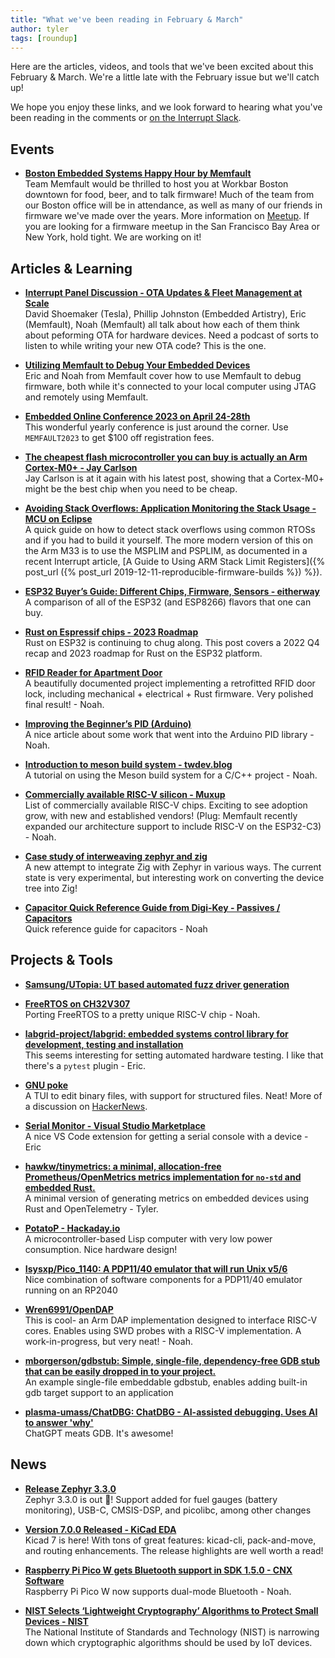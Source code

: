 ```yaml
---
title: "What we've been reading in February & March"
author: tyler
tags: [roundup]
---
```


<!-- excerpt start -->

Here are the articles, videos, and tools that we've been excited about this
February & March. We're a little late with the February issue but we'll catch up!

<!-- excerpt end -->

We hope you enjoy these links, and we look forward to hearing what you've been
reading in the comments or [on the Interrupt Slack](https://interrupt-slack.herokuapp.com/).

## Events

- [**Boston Embedded Systems Happy Hour by Memfault**](https://www.meetup.com/boston-firmware-embedded-systems-meetup/events/292686106/)<br>
Team Memfault would be thrilled to host you at Workbar Boston downtown for food, beer, and to talk firmware! Much of the team from our Boston office will be in attendance, as well as many of our friends in firmware we've made over the years. More information on [Meetup](https://www.meetup.com/boston-firmware-embedded-systems-meetup/events/292686106/). If you are looking for a firmware meetup in the San Francisco Bay Area or New York, hold tight. We are working on it!

## Articles & Learning

- [**Interrupt Panel Discussion - OTA Updates & Fleet Management at Scale**](https://go.memfault.com/ota-updates-fleet-management-at-scale)<br>
David Shoemaker (Tesla), Phillip Johnston (Embedded Artistry), Eric (Memfault), Noah (Memfault) all talk about how each of them think about peforming OTA for hardware devices. Need a podcast of sorts to listen to while writing your new OTA code? This is the one.

- [**Utilizing Memfault to Debug Your Embedded Devices**](https://go.memfault.com/utilizing-memfault-debug-your-embedded-devices)<br>
Eric and Noah from Memfault cover how to use Memfault to debug firmware, both while it's connected to your local computer using JTAG and remotely using Memfault.

- [**Embedded Online Conference 2023 on April 24-28th**](https://embeddedonlineconference.com/index.php)<br>
This wonderful yearly conference is just around the corner. Use `MEMFAULT2023` to get $100 off registration fees. 

- [**The cheapest flash microcontroller you can buy is actually an Arm Cortex-M0+ - Jay Carlson**](https://jaycarlson.net/2023/02/04/the-cheapest-flash-microcontroller-you-can-buy-is-actually-an-arm-cortex-m0/)<br>
Jay Carlson is at it again with his latest post, showing that a Cortex-M0+ might be the best chip when you need to be cheap.  

- [**Avoiding Stack Overflows: Application Monitoring the Stack Usage - MCU on Eclipse**](https://mcuoneclipse.com/2023/02/19/avoiding-stack-overflows-application-monitoring-the-stack-usage/)<br>
A quick guide on how to detect stack overflows using common RTOSs and if you had to build it yourself. The more modern version of this on the Arm M33 is to use the MSPLIM and PSPLIM, as documented in a recent Interrupt article, [A Guide to Using ARM Stack Limit Registers]({% post_url
({% post_url
2019-12-11-reproducible-firmware-builds %}) %}).

- [**ESP32 Buyer’s Guide: Different Chips, Firmware, Sensors - eitherway**](https://eitherway.io/posts/esp32-buyers-guide/)<br>
A comparison of all of the ESP32 (and ESP8266) flavors that one can buy. 

- [**Rust on Espressif chips - 2023 Roadmap**](https://mabez.dev/blog/posts/esp-rust-24-02-2023/)<br>
Rust on ESP32 is continuing to chug along. This post covers a 2022 Q4 recap and 2023 roadmap for Rust on the ESP32 platform.

- [**RFID Reader for Apartment Door**](http://dlaw.me/door-rfid-reader/)<br>
A beautifully documented project implementing a retrofitted RFID door lock, including mechanical + electrical + Rust firmware. Very polished final result! - Noah.

- [**Improving the Beginner’s PID (Arduino)**](http://brettbeauregard.com/blog/2011/04/improving-the-beginners-pid-introduction/)<br>
A nice article about some work that went into the Arduino PID library - Noah.

- [**Introduction to meson build system - twdev.blog**](https://twdev.blog/2022/09/meson/)<br>
A tutorial on using the Meson build system for a C/C++ project - Noah.

- [**Commercially available RISC-V silicon - Muxup**](https://muxup.com/2023q1/commercially-available-risc-v-silicon)<br>
List of commercially available RISC-V chips. Exciting to see adoption grow, with new and established vendors! (Plug: Memfault recently expanded our architecture support to include RISC-V on the ESP32-C3) - Noah.

- [**Case study of interweaving zephyr and zig**](https://github.com/nodecum/zig-zephyr)<br>
A new attempt to integrate Zig with Zephyr in various ways. The current state is very experimental, but interesting work on converting the device tree into Zig!

- [**Capacitor Quick Reference Guide from Digi-Key - Passives / Capacitors**](https://forum.digikey.com/t/capacitor-quick-reference-guide/12843)<br>
Quick reference guide for capacitors - Noah


## Projects & Tools

- [**Samsung/UTopia: UT based automated fuzz driver generation**](https://github.com/Samsung/UTopia)<br>

- [**FreeRTOS on CH32V307**](https://blog.imi.moe/freertos-on-ch32v307/)<br>
Porting FreeRTOS to a pretty unique RISC-V chip - Noah.

- [**labgrid-project/labgrid: embedded systems control library for development, testing and installation**](https://github.com/labgrid-project/labgrid)<br>
This seems interesting for setting automated hardware testing. I like that there's a `pytest` plugin - Eric.

- [**GNU poke**](https://jemarch.net/poke)<br>
A TUI to edit binary files, with support for structured files. Neat! More of a discussion on [HackerNews](https://news.ycombinator.com/item?id=34986042).

- [**Serial Monitor - Visual Studio Marketplace**](https://marketplace.visualstudio.com/items?itemName=ms-vscode.vscode-serial-monitor)<br>
A nice VS Code extension for getting a serial console with a device - Eric

- [**hawkw/tinymetrics: a minimal, allocation-free Prometheus/OpenMetrics metrics implementation for `no-std` and embedded Rust.**](https://github.com/hawkw/tinymetrics)<br>
A minimal version of generating metrics on embedded devices using Rust and OpenTelemetry - Tyler.

- [**PotatoP - Hackaday.io**](https://hackaday.io/project/184340-potatop)<br>
A microcontroller-based Lisp computer with very low power consumption. Nice hardware design!

- [**Isysxp/Pico_1140: A PDP11/40 emulator that will run Unix v5/6**](https://github.com/Isysxp/Pico_1140)<br>
Nice combination of software components for a PDP11/40 emulator running on an RP2040

- [**Wren6991/OpenDAP**](https://github.com/Wren6991/OpenDAP)<br>
This is cool- an Arm DAP implementation designed to interface RISC-V cores. Enables using SWD probes with a RISC-V implementation. A work-in-progress, but very neat! - Noah.

- [**mborgerson/gdbstub: Simple, single-file, dependency-free GDB stub that can be easily dropped in to your project.**](https://github.com/mborgerson/gdbstub)<br>
An example single-file embeddable gdbstub, enables adding built-in gdb target support to an application

- [**plasma-umass/ChatDBG: ChatDBG - AI-assisted debugging. Uses AI to answer 'why'**](https://github.com/plasma-umass/chatdbg)<br>
ChatGPT meats GDB. It's awesome!

## News

- [**Release Zephyr 3.3.0**](https://github.com/zephyrproject-rtos/zephyr/releases/tag/v3.3.0)<br>
Zephyr 3.3.0 is out 🎉! Support added for fuel gauges (battery monitoring), USB-C, CMSIS-DSP, and picolibc, among other changes

- [**Version 7.0.0 Released - KiCad EDA**](https://www.kicad.org/blog/2023/02/Version-7.0.0-Released/)<br>
Kicad 7 is here! With tons of great features: kicad-cli, pack-and-move, and routing enhancements. The release highlights are well worth a read!

- [**Raspberry Pi Pico W gets Bluetooth support in SDK 1.5.0 - CNX Software**](https://www.cnx-software.com/2023/02/11/raspberry-pi-pico-w-bluetooth-le-support/)<br>
Raspberry Pi Pico W now supports dual-mode Bluetooth - Noah.

- [**NIST Selects ‘Lightweight Cryptography’ Algorithms to Protect Small Devices - NIST**](https://www.nist.gov/news-events/news/2023/02/nist-selects-lightweight-cryptography-algorithms-protect-small-devices)<br>
The National Institute of Standards and Technology (NIST) is narrowing down which cryptographic algorithms should be used by IoT devices.
